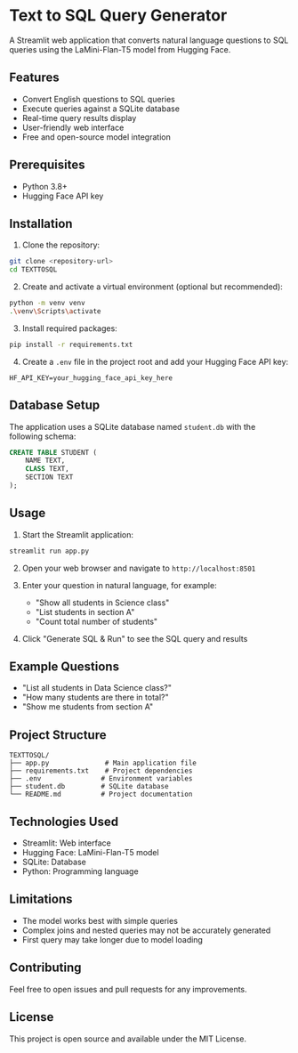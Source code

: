 # Text to SQL Query Generator

A Streamlit web application that converts natural language questions to SQL queries using the LaMini-Flan-T5 model from Hugging Face.

## Features

- Convert English questions to SQL queries
- Execute queries against a SQLite database
- Real-time query results display
- User-friendly web interface
- Free and open-source model integration

## Prerequisites

- Python 3.8+
- Hugging Face API key

## Installation

1. Clone the repository:
```bash
git clone <repository-url>
cd TEXTTOSQL
```

2. Create and activate a virtual environment (optional but recommended):
```bash
python -m venv venv
.\venv\Scripts\activate
```

3. Install required packages:
```bash
pip install -r requirements.txt
```

4. Create a `.env` file in the project root and add your Hugging Face API key:
```
HF_API_KEY=your_hugging_face_api_key_here
```

## Database Setup

The application uses a SQLite database named `student.db` with the following schema:

```sql
CREATE TABLE STUDENT (
    NAME TEXT,
    CLASS TEXT,
    SECTION TEXT
);
```

## Usage

1. Start the Streamlit application:
```bash
streamlit run app.py
```

2. Open your web browser and navigate to `http://localhost:8501`

3. Enter your question in natural language, for example:
   - "Show all students in Science class"
   - "List students in section A"
   - "Count total number of students"

4. Click "Generate SQL & Run" to see the SQL query and results

## Example Questions

- "List all students in Data Science class?"
- "How many students are there in total?"
- "Show me students from section A"

## Project Structure

```
TEXTTOSQL/
├── app.py              # Main application file
├── requirements.txt    # Project dependencies
├── .env               # Environment variables
├── student.db         # SQLite database
└── README.md          # Project documentation
```

## Technologies Used

- Streamlit: Web interface
- Hugging Face: LaMini-Flan-T5 model
- SQLite: Database
- Python: Programming language

## Limitations

- The model works best with simple queries
- Complex joins and nested queries may not be accurately generated
- First query may take longer due to model loading

## Contributing

Feel free to open issues and pull requests for any improvements.

## License

This project is open source and available under the MIT License.